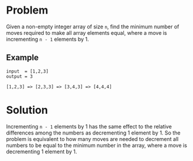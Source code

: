 # Problem

Given a non-empty integer array of size `n`, find the minimum number of moves required to make all array elements equal, where a move is incrementing `n - 1` elements by 1.

## Example

```
input  = [1,2,3]
output = 3

[1,2,3] => [2,3,3] => [3,4,3] => [4,4,4]
```

# Solution

Incrementing `n - 1` elements by 1 has the same effect to the relative differences among the numbers as decrementing 1 element by 1. So the problem is equivalent to how many moves are needed to decrement all numbers to be equal to the minimum number in the array, where a move is decrementing 1 element by 1.
